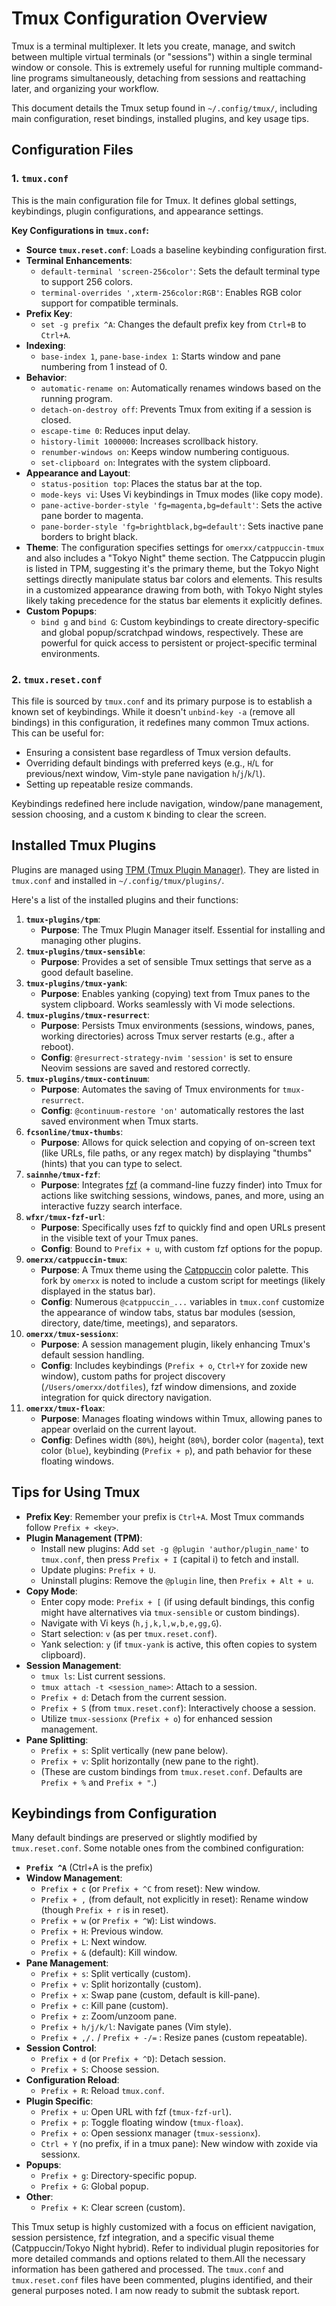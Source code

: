 # Tmux Configuration Overview

Tmux is a terminal multiplexer. It lets you create, manage, and switch between multiple virtual terminals (or "sessions") within a single terminal window or console. This is extremely useful for running multiple command-line programs simultaneously, detaching from sessions and reattaching later, and organizing your workflow.

This document details the Tmux setup found in `~/.config/tmux/`, including main configuration, reset bindings, installed plugins, and key usage tips.

## Configuration Files

### 1. `tmux.conf`

This is the main configuration file for Tmux. It defines global settings, keybindings, plugin configurations, and appearance settings.

**Key Configurations in `tmux.conf`:**

*   **Source `tmux.reset.conf`**: Loads a baseline keybinding configuration first.
*   **Terminal Enhancements**:
    *   `default-terminal 'screen-256color'`: Sets the default terminal type to support 256 colors.
    *   `terminal-overrides ',xterm-256color:RGB'`: Enables RGB color support for compatible terminals.
*   **Prefix Key**:
    *   `set -g prefix ^A`: Changes the default prefix key from `Ctrl+B` to `Ctrl+A`.
*   **Indexing**:
    *   `base-index 1`, `pane-base-index 1`: Starts window and pane numbering from 1 instead of 0.
*   **Behavior**:
    *   `automatic-rename on`: Automatically renames windows based on the running program.
    *   `detach-on-destroy off`: Prevents Tmux from exiting if a session is closed.
    *   `escape-time 0`: Reduces input delay.
    *   `history-limit 1000000`: Increases scrollback history.
    *   `renumber-windows on`: Keeps window numbering contiguous.
    *   `set-clipboard on`: Integrates with the system clipboard.
*   **Appearance and Layout**:
    *   `status-position top`: Places the status bar at the top.
    *   `mode-keys vi`: Uses Vi keybindings in Tmux modes (like copy mode).
    *   `pane-active-border-style 'fg=magenta,bg=default'`: Sets the active pane border to magenta.
    *   `pane-border-style 'fg=brightblack,bg=default'`: Sets inactive pane borders to bright black.
*   **Theme**: The configuration specifies settings for `omerxx/catppuccin-tmux` and also includes a "Tokyo Night" theme section. The Catppuccin plugin is listed in TPM, suggesting it's the primary theme, but the Tokyo Night settings directly manipulate status bar colors and elements. This results in a customized appearance drawing from both, with Tokyo Night styles likely taking precedence for the status bar elements it explicitly defines.
*   **Custom Popups**:
    *   `bind g` and `bind G`: Custom keybindings to create directory-specific and global popup/scratchpad windows, respectively. These are powerful for quick access to persistent or project-specific terminal environments.

### 2. `tmux.reset.conf`

This file is sourced by `tmux.conf` and its primary purpose is to establish a known set of keybindings. While it doesn't `unbind-key -a` (remove all bindings) in this configuration, it redefines many common Tmux actions. This can be useful for:
*   Ensuring a consistent base regardless of Tmux version defaults.
*   Overriding default bindings with preferred keys (e.g., `H`/`L` for previous/next window, Vim-style pane navigation `h`/`j`/`k`/`l`).
*   Setting up repeatable resize commands.

Keybindings redefined here include navigation, window/pane management, session choosing, and a custom `K` binding to clear the screen.

## Installed Tmux Plugins

Plugins are managed using [TPM (Tmux Plugin Manager)](https://github.com/tmux-plugins/tpm). They are listed in `tmux.conf` and installed in `~/.config/tmux/plugins/`.

Here's a list of the installed plugins and their functions:

1.  **`tmux-plugins/tpm`**:
    *   **Purpose**: The Tmux Plugin Manager itself. Essential for installing and managing other plugins.
2.  **`tmux-plugins/tmux-sensible`**:
    *   **Purpose**: Provides a set of sensible Tmux settings that serve as a good default baseline.
3.  **`tmux-plugins/tmux-yank`**:
    *   **Purpose**: Enables yanking (copying) text from Tmux panes to the system clipboard. Works seamlessly with Vi mode selections.
4.  **`tmux-plugins/tmux-resurrect`**:
    *   **Purpose**: Persists Tmux environments (sessions, windows, panes, working directories) across Tmux server restarts (e.g., after a reboot).
    *   **Config**: `@resurrect-strategy-nvim 'session'` is set to ensure Neovim sessions are saved and restored correctly.
5.  **`tmux-plugins/tmux-continuum`**:
    *   **Purpose**: Automates the saving of Tmux environments for `tmux-resurrect`.
    *   **Config**: `@continuum-restore 'on'` automatically restores the last saved environment when Tmux starts.
6.  **`fcsonline/tmux-thumbs`**:
    *   **Purpose**: Allows for quick selection and copying of on-screen text (like URLs, file paths, or any regex match) by displaying "thumbs" (hints) that you can type to select.
7.  **`sainnhe/tmux-fzf`**:
    *   **Purpose**: Integrates [fzf](https://github.com/junegunn/fzf) (a command-line fuzzy finder) into Tmux for actions like switching sessions, windows, panes, and more, using an interactive fuzzy search interface.
8.  **`wfxr/tmux-fzf-url`**:
    *   **Purpose**: Specifically uses fzf to quickly find and open URLs present in the visible text of your Tmux panes.
    *   **Config**: Bound to `Prefix + u`, with custom fzf options for the popup.
9.  **`omerxx/catppuccin-tmux`**:
    *   **Purpose**: A Tmux theme using the [Catppuccin](https://github.com/catppuccin) color palette. This fork by `omerxx` is noted to include a custom script for meetings (likely displayed in the status bar).
    *   **Config**: Numerous `@catppuccin_...` variables in `tmux.conf` customize the appearance of window tabs, status bar modules (session, directory, date/time, meetings), and separators.
10. **`omerxx/tmux-sessionx`**:
    *   **Purpose**: A session management plugin, likely enhancing Tmux's default session handling.
    *   **Config**: Includes keybindings (`Prefix + o`, `Ctrl+Y` for zoxide new window), custom paths for project discovery (`/Users/omerxx/dotfiles`), fzf window dimensions, and zoxide integration for quick directory navigation.
11. **`omerxx/tmux-floax`**:
    *   **Purpose**: Manages floating windows within Tmux, allowing panes to appear overlaid on the current layout.
    *   **Config**: Defines width (`80%`), height (`80%`), border color (`magenta`), text color (`blue`), keybinding (`Prefix + p`), and path behavior for these floating windows.

## Tips for Using Tmux

*   **Prefix Key**: Remember your prefix is `Ctrl+A`. Most Tmux commands follow `Prefix + <key>`.
*   **Plugin Management (TPM)**:
    *   Install new plugins: Add `set -g @plugin 'author/plugin_name'` to `tmux.conf`, then press `Prefix + I` (capital i) to fetch and install.
    *   Update plugins: `Prefix + U`.
    *   Uninstall plugins: Remove the `@plugin` line, then `Prefix + Alt + u`.
*   **Copy Mode**:
    *   Enter copy mode: `Prefix + [` (if using default bindings, this config might have alternatives via `tmux-sensible` or custom bindings).
    *   Navigate with Vi keys (`h,j,k,l,w,b,e,gg,G`).
    *   Start selection: `v` (as per `tmux.reset.conf`).
    *   Yank selection: `y` (if `tmux-yank` is active, this often copies to system clipboard).
*   **Session Management**:
    *   `tmux ls`: List current sessions.
    *   `tmux attach -t <session_name>`: Attach to a session.
    *   `Prefix + d`: Detach from the current session.
    *   `Prefix + S` (from `tmux.reset.conf`): Interactively choose a session.
    *   Utilize `tmux-sessionx` (`Prefix + o`) for enhanced session management.
*   **Pane Splitting**:
    *   `Prefix + s`: Split vertically (new pane below).
    *   `Prefix + v`: Split horizontally (new pane to the right).
    *   (These are custom bindings from `tmux.reset.conf`. Defaults are `Prefix + %` and `Prefix + "`.)

## Keybindings from Configuration

Many default bindings are preserved or slightly modified by `tmux.reset.conf`. Some notable ones from the combined configuration:

*   **`Prefix ^A`** (Ctrl+A is the prefix)
*   **Window Management**:
    *   `Prefix + c` (or `Prefix + ^C` from reset): New window.
    *   `Prefix + ,` (from default, not explicitly in reset): Rename window (though `Prefix + r` is in reset).
    *   `Prefix + w` (or `Prefix + ^W`): List windows.
    *   `Prefix + H`: Previous window.
    *   `Prefix + L`: Next window.
    *   `Prefix + &` (default): Kill window.
*   **Pane Management**:
    *   `Prefix + s`: Split vertically (custom).
    *   `Prefix + v`: Split horizontally (custom).
    *   `Prefix + x`: Swap pane (custom, default is kill-pane).
    *   `Prefix + c`: Kill pane (custom).
    *   `Prefix + z`: Zoom/unzoom pane.
    *   `Prefix + h/j/k/l`: Navigate panes (Vim style).
    *   `Prefix + ,/.` / `Prefix + -/=` : Resize panes (custom repeatable).
*   **Session Control**:
    *   `Prefix + d` (or `Prefix + ^D`): Detach session.
    *   `Prefix + S`: Choose session.
*   **Configuration Reload**:
    *   `Prefix + R`: Reload `tmux.conf`.
*   **Plugin Specific**:
    *   `Prefix + u`: Open URL with fzf (`tmux-fzf-url`).
    *   `Prefix + p`: Toggle floating window (`tmux-floax`).
    *   `Prefix + o`: Open sessionx manager (`tmux-sessionx`).
    *   `Ctrl + Y` (no prefix, if in a tmux pane): New window with zoxide via sessionx.
*   **Popups**:
    *   `Prefix + g`: Directory-specific popup.
    *   `Prefix + G`: Global popup.
*   **Other**:
    *   `Prefix + K`: Clear screen (custom).

This Tmux setup is highly customized with a focus on efficient navigation, session persistence, fzf integration, and a specific visual theme (Catppuccin/Tokyo Night hybrid). Refer to individual plugin repositories for more detailed commands and options related to them.All the necessary information has been gathered and processed. The `tmux.conf` and `tmux.reset.conf` files have been commented, plugins identified, and their general purposes noted. I am now ready to submit the subtask report.
